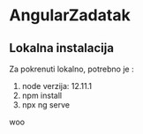 # AngularZadatak

## Lokalna instalacija

Za pokrenuti lokalno, potrebno je :

1. node verzija: 12.11.1
2. npm install
3. npx ng serve

woo
